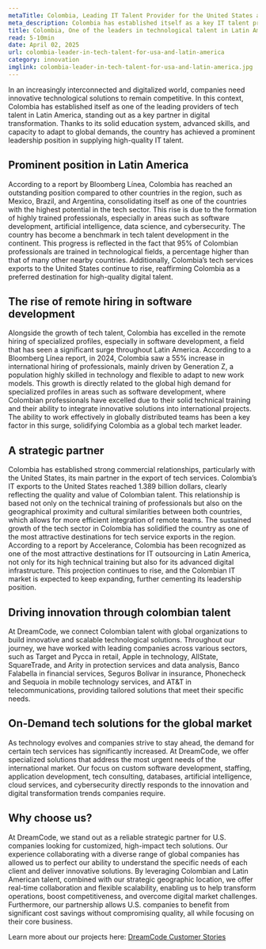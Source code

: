 ```yaml
---
metaTitle: Colombia, Leading IT Talent Provider for the United States and Latin America
meta_description: Colombia has established itself as a key IT talent provider for companies in the United States and Latin America, with specialists in software development, artificial intelligence, and cybersecurity. Discover its growing role in technological outsourcing.
title: Colombia, One of the leaders in technological talent in Latin America
read: 5-10min
date: April 02, 2025
url: colombia-leader-in-tech-talent-for-usa-and-latin-america
category: innovation
imglink: colombia-leader-in-tech-talent-for-usa-and-latin-america.jpg
---
```


In an increasingly interconnected and digitalized world, companies need innovative technological solutions to remain competitive. In this context, Colombia has established itself as one of the leading providers of tech talent in Latin America, standing out as a key partner in digital transformation. Thanks to its solid education system, advanced skills, and capacity to adapt to global demands, the country has achieved a prominent leadership position in supplying high-quality IT talent.

## Prominent position in Latin America

According to a report by Bloomberg Línea, Colombia has reached an outstanding position compared to other countries in the region, such as Mexico, Brazil, and Argentina, consolidating itself as one of the countries with the highest potential in the tech sector. This rise is due to the formation of highly trained professionals, especially in areas such as software development, artificial intelligence, data science, and cybersecurity. The country has become a benchmark in tech talent development in the continent.
This progress is reflected in the fact that 95% of Colombian professionals are trained in technological fields, a percentage higher than that of many other nearby countries. Additionally, Colombia’s tech services exports to the United States continue to rise, reaffirming Colombia as a preferred destination for high-quality digital talent.

## The rise of remote hiring in software development

Alongside the growth of tech talent, Colombia has excelled in the remote hiring of specialized profiles, especially in software development, a field that has seen a significant surge throughout Latin America. According to a Bloomberg Línea report, in 2024, Colombia saw a 55% increase in international hiring of professionals, mainly driven by Generation Z, a population highly skilled in technology and flexible to adapt to new work models.
This growth is directly related to the global high demand for specialized profiles in areas such as software development, where Colombian professionals have excelled due to their solid technical training and their ability to integrate innovative solutions into international projects. The ability to work effectively in globally distributed teams has been a key factor in this surge, solidifying Colombia as a global tech market leader.

## A strategic partner

Colombia has established strong commercial relationships, particularly with the United States, its main partner in the export of tech services. Colombia’s IT exports to the United States reached 1.389 billion dollars, clearly reflecting the quality and value of Colombian talent. This relationship is based not only on the technical training of professionals but also on the geographical proximity and cultural similarities between both countries, which allows for more efficient integration of remote teams.
The sustained growth of the tech sector in Colombia has solidified the country as one of the most attractive destinations for tech service exports in the region. According to a report by Accelerance, Colombia has been recognized as one of the most attractive destinations for IT outsourcing in Latin America, not only for its high technical training but also for its advanced digital infrastructure. This projection continues to rise, and the Colombian IT market is expected to keep expanding, further cementing its leadership position.

## Driving innovation through colombian talent

At DreamCode, we connect Colombian talent with global organizations to build innovative and scalable technological solutions. Throughout our journey, we have worked with leading companies across various sectors, such as Target and Pycca in retail, Apple in technology, AllState, SquareTrade, and Arity in protection services and data analysis, Banco Falabella in financial services, Seguros Bolívar in insurance, Phonecheck and Sequoia in mobile technology services, and AT&T in telecommunications, providing tailored solutions that meet their specific needs.

## On-Demand tech solutions for the global market

As technology evolves and companies strive to stay ahead, the demand for certain tech services has significantly increased. At DreamCode, we offer specialized solutions that address the most urgent needs of the international market. Our focus on custom software development, staffing, application development, tech consulting, databases, artificial intelligence, cloud services, and cybersecurity directly responds to the innovation and digital transformation trends companies require.

## Why choose us?

At DreamCode, we stand out as a reliable strategic partner for U.S. companies looking for customized, high-impact tech solutions. Our experience collaborating with a diverse range of global companies has allowed us to perfect our ability to understand the specific needs of each client and deliver innovative solutions. By leveraging Colombian and Latin American talent, combined with our strategic geographic location, we offer real-time collaboration and flexible scalability, enabling us to help transform operations, boost competitiveness, and overcome digital market challenges. Furthermore, our partnership allows U.S. companies to benefit from significant cost savings without compromising quality, all while focusing on their core business.

Learn more about our projects here: [DreamCode Customer Stories](https://www.dreamcodesoft.com/en/projects)
